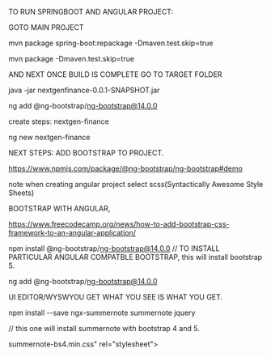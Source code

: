 
TO RUN SPRINGBOOT AND ANGULAR PROJECT:

GOTO MAIN PROJECT


mvn package spring-boot:repackage -Dmaven.test.skip=true

mvn package -Dmaven.test.skip=true

AND NEXT ONCE BUILD IS COMPLETE GO TO TARGET FOLDER

java -jar nextgenfinance-0.0.1-SNAPSHOT.jar



ng add @ng-bootstrap/ng-bootstrap@14.0.0

create steps:
nextgen-finance

ng new nextgen-finance

NEXT STEPS: ADD BOOTSTRAP TO PROJECT.

https://www.npmjs.com/package/@ng-bootstrap/ng-bootstrap#demo

note when creating angular project select scss(Syntactically Awesome Style Sheets)

BOOTSTRAP WITH ANGULAR,

https://www.freecodecamp.org/news/how-to-add-bootstrap-css-framework-to-an-angular-application/

npm install @ng-bootstrap/ng-bootstrap@14.0.0 // TO INSTALL PARTICULAR ANGULAR COMPATBLE BOOTSTRAP, this will install bootstrap 5.

ng add @ng-bootstrap/ng-bootstrap@14.0.0


UI EDITOR/WYSWYOU GET WHAT YOU SEE IS WHAT YOU GET.

npm install --save ngx-summernote summernote jquery

// this one will install summernote with bootstrap 4 and 5.


summernote-bs4.min.css" rel="stylesheet">
<script src="https://cdn.jsdelivr.net/npm/summernote@0.8.18/dist/summernote-bs4.min.js"></scr


You can also use Summernote with Bootstrap 5 using summernote-bs5.js and summernote-bs5.css.


  "node_modules/summernote/dist/summernote-bs5.min.css
  
  C:\CODE\FINANCIAL_WEBSITE\nextgen-finance\node_modules\summernote\dist\summernote-bs5.min.css
  
  
    "node_modules/jquery/dist/jquery.min.js",
  "node_modules/summernote/dist/summernote-lite.min.js"
  
   "node_modules/bootstrap/dist/js/bootstrap.bundle.min.js"
   
    "node_modules/summernote/dist/summernote-lite.min.js"
